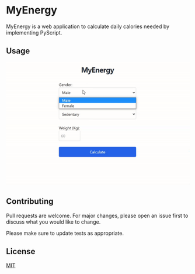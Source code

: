 # MyEnergy

MyEnergy is a web application to calculate daily calories needed by implementing PyScript.

## Usage

![](https://github.com/angelpimentell/myenergy/raw/main/images/example.gif)

## Contributing
Pull requests are welcome. For major changes, please open an issue first to discuss what you would like to change.

Please make sure to update tests as appropriate.

## License
[MIT](https://choosealicense.com/licenses/mit/)